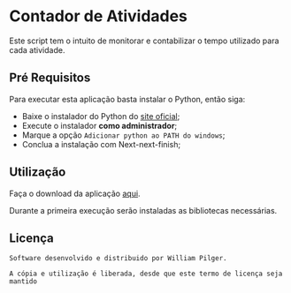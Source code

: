 # Contador de Atividades

Este script tem o intuito de monitorar e contabilizar o tempo utilizado para cada atividade.

## Pré Requisitos

Para executar esta aplicação basta instalar o Python, então siga:
- Baixe o instalador do Python do [site oficial](python.org);
- Execute o instalador **como administrador**;
- Marque a opção `Adicionar python ao PATH do windows`;
- Conclua a instalação com Next-next-finish;

## Utilização

Faça o download da aplicação [aqui]().

Durante a primeira execução serão instaladas as bibliotecas necessárias.

## Licença

```
Software desenvolvido e distribuido por William Pilger.

A cópia e utilização é liberada, desde que este termo de licença seja mantido
```
